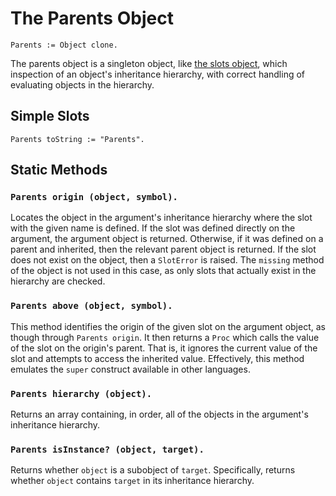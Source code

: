 
# The Parents Object

    Parents := Object clone.

The parents object is a singleton object,
like [the slots object](slots.md), which inspection of an object's
inheritance hierarchy, with correct handling of evaluating objects in
the hierarchy.

## Simple Slots

    Parents toString := "Parents".

## Static Methods

### `Parents origin (object, symbol).`

Locates the object in the argument's inheritance hierarchy where the
slot with the given name is defined. If the slot was defined directly
on the argument, the argument object is returned. Otherwise, if it was
defined on a parent and inherited, then the relevant parent object is
returned. If the slot does not exist on the object, then a `SlotError`
is raised. The `missing` method of the object is not used in this
case, as only slots that actually exist in the hierarchy are checked.

### `Parents above (object, symbol).`

This method identifies the origin of the given slot on the argument
object, as though through `Parents origin`. It then returns a `Proc`
which calls the value of the slot on the origin's parent. That is, it
ignores the current value of the slot and attempts to access the
inherited value. Effectively, this method emulates the `super`
construct available in other languages.

### `Parents hierarchy (object).`

Returns an array containing, in order, all of the objects in the
argument's inheritance hierarchy.

### `Parents isInstance? (object, target).`

Returns whether `object` is a subobject of `target`. Specifically,
returns whether `object` contains `target` in its inheritance
hierarchy.
